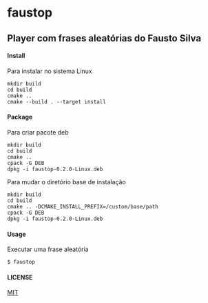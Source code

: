 # faustop

## Player com frases aleatórias do Fausto Silva

#### Install
Para instalar no sistema Linux

    mkdir build
    cd build
    cmake ..
    cmake --build . --target install

#### Package
Para criar pacote deb

    mkdir build
    cd build
    cmake ..
    cpack -G DEB
    dpkg -i faustop-0.2.0-Linux.deb


Para mudar o diretório base de instalação

    mkdir build
    cd build
    cmake .. -DCMAKE_INSTALL_PREFIX=/custom/base/path
    cpack -G DEB
    dpkg -i faustop-0.2.0-Linux.deb

#### Usage
Executar uma frase aleatória

    $ faustop

#### LICENSE
[MIT](LICENSE)
